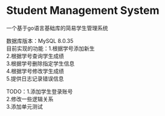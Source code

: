 # Student Management System

一个基于go语言基础库的简易学生管理系统

数据库版本：MySQL 8.0.35<br> 
目前实现的功能：1.根据学号添加新生<br> 
             2.根据学号查询学生成绩<br> 
             3.根据学号删除指定学生信息<br> 
             4.根据学号修改学生成绩<br> 
             5.提供日志记录错误信息<br> 
             
TODO：1.添加学生登录账号<br> 
     2.修改一些逻辑关系<br> 
     3.添加单元测试<br> 

